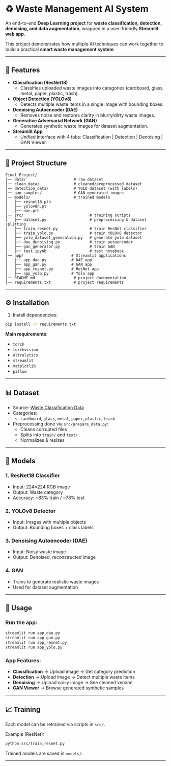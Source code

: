 # ♻️ Waste Management AI System

An end-to-end **Deep Learning project** for **waste classification, detection, denoising, and data augmentation**, wrapped in a user-friendly **Streamlit web app**.

This project demonstrates how multiple AI techniques can work together to build a practical **smart waste management system**.

---

## 📌 Features

- **Classification (ResNet18)**
  - Classifies uploaded waste images into categories (cardboard, glass, metal, paper, plastic, trash).
- **Object Detection (YOLOv8)**
  - Detects multiple waste items in a single image with bounding boxes.
- **Denoising Autoencoder (DAE)**
  - Removes noise and restores clarity in blurry/dirty waste images.
- **Generative Adversarial Network (GAN)**
  - Generates synthetic waste images for dataset augmentation.
- **Streamlit App**
  - Unified interface with 4 tabs: Classification | Detection | Denoising | GAN Viewer.

---

## 📂 Project Structure

```
Final_Project/
│── data/                     # raw dataset
│── clean_data/               # cleaned/preprocessed dataset
│── detection_data/           # YOLO dataset (with labels)
│── gan_samples/              # GAN generated images
│── models/                   # trained models
│   ├── resnet18.pth
│   ├── yolov8n.pt
│   ├── dae.pth
│── src/                             # training scripts
│   ├── dataset.py                   # preprocessing & dataset splitting
│   ├── train_resnet.py              # train ResNet classifier
│   ├── train_yolo.py                # train YOLOv8 detector
│   ├── yolo_dataset_generation.py   # generate yolo dataset
│   ├── dae_denoising.py             # train autoencoder
│   ├── gan_generator.py             # train GAN
│   ├── test.ipynb                   # test notebook
│── app/                     # Streamlit applications
│   ├── app_dae.py           # DAE app
│   ├── app_gan.py           # GAN app
│   ├── app_resnet.py        # ResNet app
│   ├── app_yolo.py          # Yolo app
│── README.md                 # project documentation
│── requirements.txt          # project requirements

```

---

## ⚙️ Installation

1. Install dependencies:

```bash
pip install -r requirements.txt
```

**Main requirements**:

- `torch`
- `torchvision`
- `ultralytics`
- `streamlit`
- `matplotlib`
- `pillow`

---

## 📊 Dataset

- Source: [Waste Classification Data](https://www.kaggle.com/datasets/techsash/waste-classification-data)
- Categories:
  - `cardboard`, `glass`, `metal`, `paper`, `plastic`, `trash`
- Preprocessing done via `src/prepare_data.py`:
  - Cleans corrupted files
  - Splits into `train/` and `test/`
  - Normalizes & resizes

---

## 🧠 Models

### 1. **ResNet18 Classifier**

- Input: 224×224 RGB image
- Output: Waste category
- Accuracy: ~83% train / ~78% test

### 2. **YOLOv8 Detector**

- Input: Images with multiple objects
- Output: Bounding boxes + class labels

### 3. **Denoising Autoencoder (DAE)**

- Input: Noisy waste image
- Output: Denoised, reconstructed image

### 4. **GAN**

- Trains to generate realistic waste images
- Used for dataset augmentation

---

## 🚀 Usage

### Run the app:

```bash
streamlit run app_dae.py
streamlit run app_gan.py
streamlit run app_resnet.py
streamlit run app_yolo.py

```

### App Features:

- **Classification** → Upload image → Get category prediction
- **Detection** → Upload image → Detect multiple waste items
- **Denoising** → Upload noisy image → See cleaned version
- **GAN Viewer** → Browse generated synthetic samples

---

## 📈 Training

Each model can be retrained via scripts in `src/`.

Example (ResNet):

```bash
python src/train_resnet.py
```

Trained models are saved in `models/`.

---

